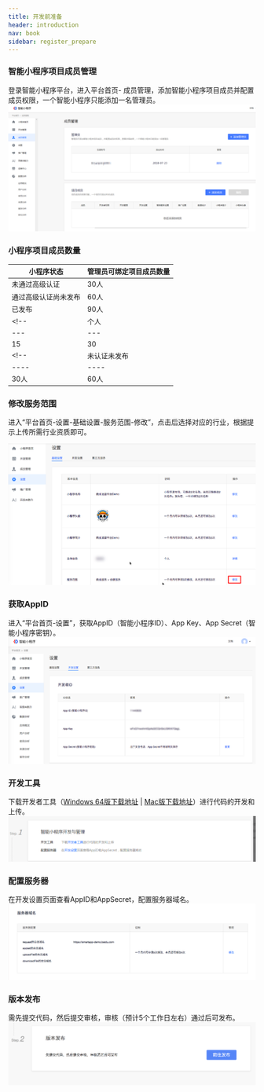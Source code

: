 ```yaml
---
title: 开发前准备
header: introduction
nav: book
sidebar: register_prepare
---
```



### 智能小程序项目成员管理


登录智能小程序平台，进入平台首页- 成员管理，添加智能小程序项目成员并配置成员权限，一个智能小程序只能添加一名管理员。
![图片](../../img/introduction/register/register-09.png)

### 小程序项目成员数量
<!-- <p>**·** 小程序未通过高级认证时，管理员可绑定项目成员30人；<p>**·**  小程序通过高级认证尚未发布时，管理员最多可绑定项目成员60人；<p>**·** 小程序已发布时，管理员最多可绑定项目成员90人。 -->
|小程序状态|管理员可绑定项目成员数量|
|----|----|
|未通过高级认证|30人|
|通过高级认证尚未发布|60人|
|已发布|90人|
<!-- |个人 | 未认证、未发布 |已认证、未发布 |已认证、已发布|
|---|---|---|---|
|15 | 30| 60 | 90| -->
<!-- | 未认证未发布 |已认证未发布 |已认证已发布|
|----|----|----|
| 30人| 60人 | 90人| -->

### 修改服务范围

进入“平台首页-设置-基础设置-服务范围-修改”，点击后选择对应的行业，根据提示上传所需行业资质即可。

![图片](../../img/introduction/server-range.png)

### 获取AppID

进入“平台首页-设置”，获取AppID（智能小程序ID）、App Key、App Secret（智能小程序密钥）。
![图片](../../img/introduction/register/register-10.png)

### 开发工具

下载开发者工具（[Windows 64版下载地址](http://smartprogram.baidu.com/mappconsole/api/devDownload?system=windows&type=online)  |   [Mac版下载地址](http://smartprogram.baidu.com/mappconsole/api/devDownload?system=mac&type=online)）进行代码的开发和上传。
![图片](../../img/introduction/register/register-11.png)

### 配置服务器


在开发设置页面查看AppID和AppSecret，配置服务器域名。
![图片](../../img/introduction/register/register-13.png)
### 版本发布

需先提交代码，然后提交审核，审核（预计5个工作日左右）通过后可发布。
![图片](../../img/introduction/register/register-12.png)
